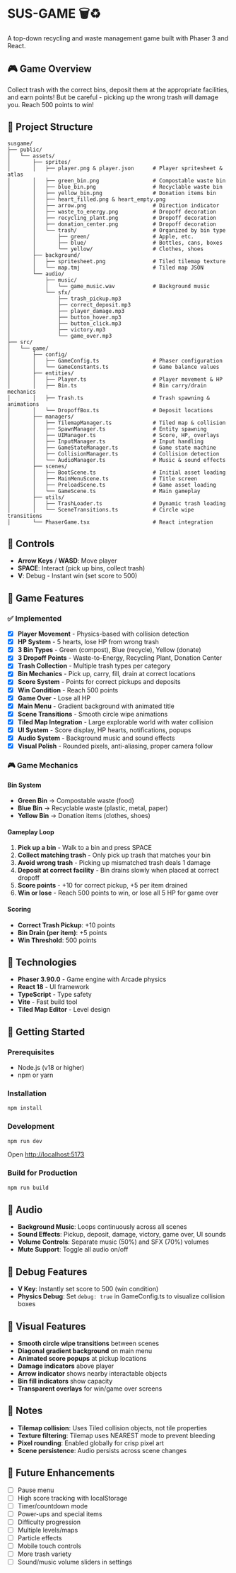 # SUS-GAME 🗑️♻️

A top-down recycling and waste management game built with Phaser 3 and React.

## 🎮 Game Overview

Collect trash with the correct bins, deposit them at the appropriate facilities, and earn points! But be careful - picking up the wrong trash will damage you. Reach 500 points to win!

## 📁 Project Structure

```
susgame/
├── public/
│   └── assets/
│       ├── sprites/
│       │   ├── player.png & player.json      # Player spritesheet & atlas
│       │   ├── green_bin.png                 # Compostable waste bin
│       │   ├── blue_bin.png                  # Recyclable waste bin
│       │   ├── yellow_bin.png                # Donation items bin
│       │   ├── heart_filled.png & heart_empty.png
│       │   ├── arrow.png                     # Direction indicator
│       │   ├── waste_to_energy.png           # Dropoff decoration
│       │   ├── recycling_plant.png           # Dropoff decoration
│       │   ├── donation_center.png           # Dropoff decoration
│       │   └── trash/                        # Organized by bin type
│       │       ├── green/                    # Apple, etc.
│       │       ├── blue/                     # Bottles, cans, boxes
│       │       └── yellow/                   # Clothes, shoes
│       ├── background/
│       │   ├── spritesheet.png               # Tiled tilemap texture
│       │   └── map.tmj                       # Tiled map JSON
│       └── audio/
│           ├── music/
│           │   └── game_music.wav            # Background music
│           └── sfx/
│               ├── trash_pickup.mp3
│               ├── correct_deposit.mp3
│               ├── player_damage.mp3
│               ├── button_hover.mp3
│               ├── button_click.mp3
│               ├── victory.mp3
│               └── game_over.mp3
├── src/
│   └── game/
│       ├── config/
│       │   ├── GameConfig.ts                 # Phaser configuration
│       │   └── GameConstants.ts              # Game balance values
│       ├── entities/
│       │   ├── Player.ts                     # Player movement & HP
│       │   ├── Bin.ts                        # Bin carry/drain mechanics
│       │   ├── Trash.ts                      # Trash spawning & animations
│       │   └── DropoffBox.ts                 # Deposit locations
│       ├── managers/
│       │   ├── TilemapManager.ts             # Tiled map & collision
│       │   ├── SpawnManager.ts               # Entity spawning
│       │   ├── UIManager.ts                  # Score, HP, overlays
│       │   ├── InputManager.ts               # Input handling
│       │   ├── GameStateManager.ts           # Game state machine
│       │   ├── CollisionManager.ts           # Collision detection
│       │   └── AudioManager.ts               # Music & sound effects
│       ├── scenes/
│       │   ├── BootScene.ts                  # Initial asset loading
│       │   ├── MainMenuScene.ts              # Title screen
│       │   ├── PreloadScene.ts               # Game asset loading
│       │   └── GameScene.ts                  # Main gameplay
│       ├── utils/
│       │   ├── TrashLoader.ts                # Dynamic trash loading
│       │   └── SceneTransitions.ts           # Circle wipe transitions
│       └── PhaserGame.tsx                    # React integration
```

## 🎯 Controls

-   **Arrow Keys** / **WASD**: Move player
-   **SPACE**: Interact (pick up bins, collect trash)
-   **V**: Debug - Instant win (set score to 500)

## 🎨 Game Features

### ✅ Implemented

-   [x] **Player Movement** - Physics-based with collision detection
-   [x] **HP System** - 5 hearts, lose HP from wrong trash
-   [x] **3 Bin Types** - Green (compost), Blue (recycle), Yellow (donate)
-   [x] **3 Dropoff Points** - Waste-to-Energy, Recycling Plant, Donation Center
-   [x] **Trash Collection** - Multiple trash types per category
-   [x] **Bin Mechanics** - Pick up, carry, fill, drain at correct locations
-   [x] **Score System** - Points for correct pickups and deposits
-   [x] **Win Condition** - Reach 500 points
-   [x] **Game Over** - Lose all HP
-   [x] **Main Menu** - Gradient background with animated title
-   [x] **Scene Transitions** - Smooth circle wipe animations
-   [x] **Tiled Map Integration** - Large explorable world with water collision
-   [x] **UI System** - Score display, HP hearts, notifications, popups
-   [x] **Audio System** - Background music and sound effects
-   [x] **Visual Polish** - Rounded pixels, anti-aliasing, proper camera follow

### 🎮 Game Mechanics

#### Bin System

-   **Green Bin** → Compostable waste (food)
-   **Blue Bin** → Recyclable waste (plastic, metal, paper)
-   **Yellow Bin** → Donation items (clothes, shoes)

#### Gameplay Loop

1. **Pick up a bin** - Walk to a bin and press SPACE
2. **Collect matching trash** - Only pick up trash that matches your bin
3. **Avoid wrong trash** - Picking up mismatched trash deals 1 damage
4. **Deposit at correct facility** - Bin drains slowly when placed at correct dropoff
5. **Score points** - +10 for correct pickup, +5 per item drained
6. **Win or lose** - Reach 500 points to win, or lose all 5 HP for game over

#### Scoring

-   **Correct Trash Pickup**: +10 points
-   **Bin Drain (per item)**: +5 points
-   **Win Threshold**: 500 points

## 🔧 Technologies

-   **Phaser 3.90.0** - Game engine with Arcade physics
-   **React 18** - UI framework
-   **TypeScript** - Type safety
-   **Vite** - Fast build tool
-   **Tiled Map Editor** - Level design

## 🚀 Getting Started

### Prerequisites

-   Node.js (v18 or higher)
-   npm or yarn

### Installation

```bash
npm install
```

### Development

```bash
npm run dev
```

Open [http://localhost:5173](http://localhost:5173)

### Build for Production

```bash
npm run build
```

## 🎵 Audio

-   **Background Music**: Loops continuously across all scenes
-   **Sound Effects**: Pickup, deposit, damage, victory, game over, UI sounds
-   **Volume Controls**: Separate music (50%) and SFX (70%) volumes
-   **Mute Support**: Toggle all audio on/off

## 🐛 Debug Features

-   **V Key**: Instantly set score to 500 (win condition)
-   **Physics Debug**: Set `debug: true` in GameConfig.ts to visualize collision boxes

## 🎨 Visual Features

-   **Smooth circle wipe transitions** between scenes
-   **Diagonal gradient background** on main menu
-   **Animated score popups** at pickup locations
-   **Damage indicators** above player
-   **Arrow indicator** shows nearby interactable objects
-   **Bin fill indicators** show capacity
-   **Transparent overlays** for win/game over screens

## 📝 Notes

-   **Tilemap collision**: Uses Tiled collision objects, not tile properties
-   **Texture filtering**: Tilemap uses NEAREST mode to prevent bleeding
-   **Pixel rounding**: Enabled globally for crisp pixel art
-   **Scene persistence**: Audio persists across scene changes

## 🔮 Future Enhancements

-   [ ] Pause menu
-   [ ] High score tracking with localStorage
-   [ ] Timer/countdown mode
-   [ ] Power-ups and special items
-   [ ] Difficulty progression
-   [ ] Multiple levels/maps
-   [ ] Particle effects
-   [ ] Mobile touch controls
-   [ ] More trash variety
-   [ ] Sound/music volume sliders in settings
